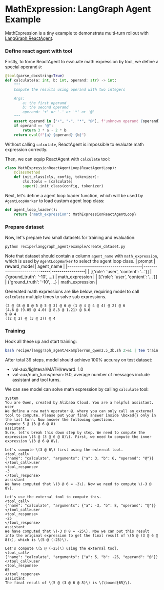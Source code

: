 # MathExpression: LangGraph Agent Example

MathExpression is a tiny example to demonstrate multi-turn rollout with [LangGraph ReactAgent](https://langchain-ai.github.io/langgraph/agents/overview/).

### Define react agent with tool
Firstly, to force ReactAgent to evaluate math expression by tool, we define a special operand `@`:
```python
@tool(parse_docstring=True)
def calculate(a: int, b: int, operand: str) -> int:
    """
    Compute the results using operand with two integers

    Args:
        a: the first operand
        b: the second operand
        operand: '+' or '-' or '*' or '@'
    """
    assert operand in ["+", "-", "*", "@"], f"unknown operand {operand}"
    if operand == "@":
        return 3 * a - 2 * b
    return eval(f"{a} {operand} {b}")
```

Without calling `calculate`, ReactAgent is impossible to evaluate math expression correctly.

Then, we can equip ReactAgent with `calculate` tool:
```python
class MathExpressionReactAgentLoop(ReactAgentLoop):
    @classmethod
    def init_class(cls, config, tokenizer):
        cls.tools = [calculate]
        super().init_class(config, tokenizer)
```

Next, let's define a agent loop loader function, which will be used by `AgentLoopWorker` to load custom agent loop class:
```python
def agent_loop_loader():
    return {"math_expression": MathExpressionReactAgentLoop}
```

### Prepare dataset
Now, let's prepare two small datasets for training and evaluation:
```bash
python recipe/langgraph_agent/example/create_dataset.py
```

Note that dataset should contain a column `agent_name` with `math_expression`, which is used by `AgentLoopWorker` to select the
agent loop class.
| prompt | reward_model | agent_name |
|--------------------------------------|------------------------------|-----------------|
| [{'role': 'user', 'content': '...'}] | {'ground_truth': '-10', ...} | math_expression |
| [{'role': 'user', 'content': '...'}] | {'ground_truth': '-10', ...} | math_expression |

Generated math expressions are like below, requiring model to call `calculate` multiple times to solve sub expressions.
```
(2 @ (8 @ 8 @ 5 @ 5 @ 3) @ 6 @ (1 @ 4 @ 4 @ 4) @ 2) @ 6
(4.6 @ (9.05 @ 4.0) @ 8.3 @ 1.21) @ 8.6
9 @ 4
((2 @ 2) @ (3 @ 3)) @ 4
```

### Training
Hook all these up and start training:
```bash
bash recipe/langgraph_agent/example/run_qwen2.5_3b.sh 2>&1 | tee train.log
```

After total 39 steps, model should achieve 100% accuray on test dataset:
- val-aux/lighteval/MATH/reward: 1.0
- val-aux/num_turns/mean: 9.0, average number of messages include assistant and tool turns.

We can see model can solve math expression by calling `calculate` tool:
```
system
You are Qwen, created by Alibaba Cloud. You are a helpful assistant.
user
We define a new math operator @, where you can only call an external tool to compute. Please put your final answer inside \boxed{} only in the last turn. Now answer the following questions:
Compute 5 @ (3 @ 6 @ 8)
assistant
Sure, let's break this down step by step. We need to compute the expression \(5 @ (3 @ 6 @ 8)\). First, we need to compute the inner expression \(3 @ 6 @ 8\).

Let's compute \(3 @ 6\) first using the external tool.
<tool_call>
{"name": "calculate", "arguments": {"a": 3, "b": 6, "operand": "@"}}
</tool_call>user
<tool_response>
-3
</tool_response>
assistant
We have computed that \(3 @ 6 = -3\). Now we need to compute \(-3 @ 8\).

Let's use the external tool to compute this.
<tool_call>
{"name": "calculate", "arguments": {"a": -3, "b": 8, "operand": "@"}}
</tool_call>user
<tool_response>
-25
</tool_response>
assistant
We have computed that \(-3 @ 8 = -25\). Now we can put this result into the original expression to get the final result of \(5 @ (3 @ 6 @ 8)\), which is \(5 @ (-25)\).

Let's compute \(5 @ (-25)\) using the external tool.
<tool_call>
{"name": "calculate", "arguments": {"a": 5, "b": -25, "operand": "@"}}
</tool_call>user
<tool_response>
65
</tool_response>
assistant
The final result of \(5 @ (3 @ 6 @ 8)\) is \(\boxed{65}\).
```
